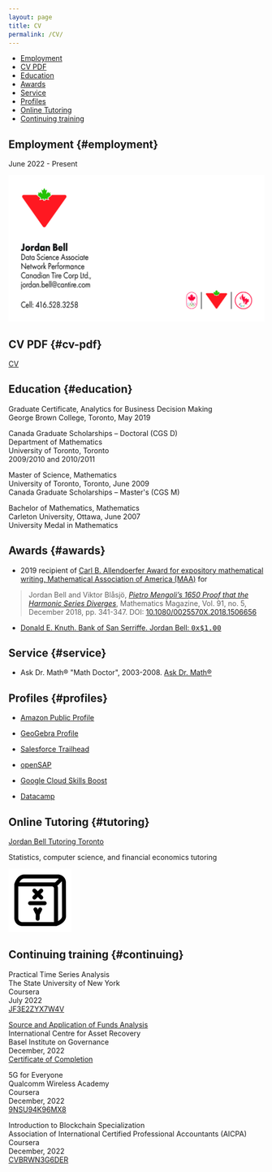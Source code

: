```yaml
---
layout: page
title: CV
permalink: /CV/
---
```


- [Employment](#employment)
- [CV PDF](#cv-pdf)
- [Education](#education)
- [Awards](#awards)
- [Service](#service)
- [Profiles](#profiles)
- [Online Tutoring](#tutoring)
- [Continuing training](#continuing)

## Employment {#employment}

June 2022 - Present

![Data Science Associate, Network Performance, Canadian Tire Corp](/assets/images/J_Bell.png)

## CV PDF {#cv-pdf}

[CV](/LaTeX/CV/cv_bell.pdf)

## Education {#education}

Graduate Certificate, Analytics for Business Decision Making  
George Brown College, Toronto, May 2019

Canada Graduate Scholarships – Doctoral (CGS D)  
Department of Mathematics  
University of Toronto, Toronto  
2009/2010 and 2010/2011

Master of Science, Mathematics  
University of Toronto, Toronto, June 2009  
Canada Graduate Scholarships – Master's (CGS M)

Bachelor of Mathematics, Mathematics  
Carleton University, Ottawa, June 2007  
University Medal in Mathematics


## Awards {#awards}

- 2019 recipient of [Carl B. Allendoerfer Award for expository mathematical writing, Mathematical Association of America (MAA)](https://www.maa.org/programs-and-communities/member-communities/maa-awards/writing-awards/carl-b-allendoerfer-awards) for
> Jordan Bell and Viktor Blåsjö, [*Pietro Mengoli’s 1650 Proof that the Harmonic Series Diverges*](https://doi.org/10.1080/0025570X.2018.1506656), Mathematics Magazine, Vol. 91, no. 5, December 2018, pp. 341-347. DOI: [10.1080/0025570X.2018.1506656](https://doi.org/10.1080/0025570X.2018.1506656)

- [Donald E. Knuth. Bank of San Serriffe. Jordan Bell: <tt>0x$1.00</tt>](https://www-cs-faculty.stanford.edu/~knuth/boss.html)

## Service {#service}

- Ask Dr. Math® "Math Doctor", 2003-2008. [Ask Dr. Math®](https://www.nctm.org/archives/dr.math/index.htm)

## Profiles {#profiles}

- [Amazon Public Profile](https://www.amazon.com/gp/profile/amzn1.account.AHBGB7NGF3DGOUKGRF67J2GIKZXQ)

- [GeoGebra Profile](https://www.geogebra.org/u/jordanbell2357)

- [Salesforce Trailhead](https://trailblazer.me/id/jordanbell2357)

- [openSAP](https://open.sap.com/verify/xenak-hesyv-katal-nebok-hityg)

- [Google Cloud Skills Boost](https://www.cloudskillsboost.google/public_profiles/c4354b0e-6e16-46ec-be5b-64b7b49e9611)

- [Datacamp](https://app.datacamp.com/profile/jordanbell2357)

## Online Tutoring {#tutoring}

[Jordan Bell Tutoring Toronto](/tutoring)

Statistics, computer science, and financial economics tutoring

![Jordan Bell Tutoring Toronto](/assets/images/logo.png)

## Continuing training {#continuing}

Practical Time Series Analysis  
The State University of New York  
Coursera  
July 2022  
[JF3E2ZYX7W4V](https://www.coursera.org/account/accomplishments/certificate/JF3E2ZYX7W4V)

[Source and Application of Funds Analysis](https://learn.baselgovernance.org/course/view.php?id=17)  
International Centre for Asset Recovery  
Basel Institute on Governance  
December, 2022  
[Certificate of Completion](/assets/pdfs/aJImmI2u8i.pdf)

5G for Everyone  
Qualcomm Wireless Academy  
Coursera  
December, 2022  
[9NSU94K96MX8](https://coursera.org/share/3b05463ac1389f8b05f3ed576508ae37)

Introduction to Blockchain Specialization  
Association of International Certified Professional Accountants (AICPA)  
Coursera  
December, 2022  
[CVBRWN3G6DER](https://coursera.org/verify/specialization/CVBRWN3G6DER)